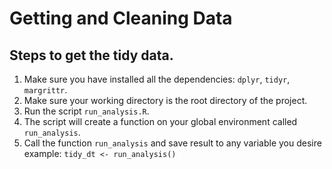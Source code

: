 Getting and Cleaning Data
=========================

Steps to get the tidy data.
---------------------------

1. Make sure you have installed all the dependencies: `dplyr`, `tidyr`, `margrittr`.
2. Make sure your working directory is the root directory of the project.
3. Run the script `run_analysis.R`.
4. The script will create a function on your global environment called `run_analysis`.
5. Call the function `run_analysis` and save result to any variable you desire example: `tidy_dt <- run_analysis()`


